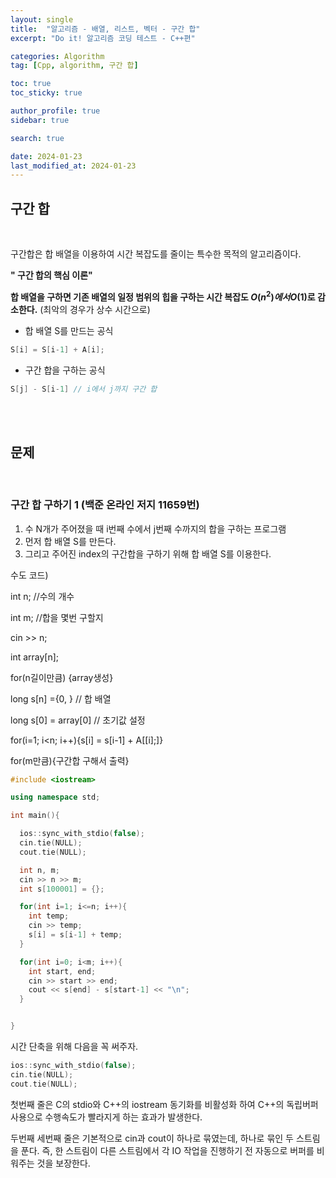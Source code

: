 ```yaml
---
layout: single
title:  "알고리즘 - 배열, 리스트, 벡터 - 구간 합"
excerpt: "Do it! 알고리즘 코딩 테스트 - C++편"

categories: Algorithm
tag: [Cpp, algorithm, 구간 합]

toc: true
toc_sticky: true

author_profile: true
sidebar: true

search: true

date: 2024-01-23
last_modified_at: 2024-01-23
---
```


## 구간 합

<br/>

구간합은 합 배열을 이용하여 시간 복잡도를 줄이는 특수한 목적의 알고리즘이다.



**" 구간 합의 핵심 이론"**

**합 배열을 구하면 기존 배열의 일정 범위의 힙을 구하는 시간 복잡도 $O(n^2)에서 O(1)$로 감소한다.** (최악의 경우가 상수 시간으로)



- 합 배열 S를 만드는 공식

```cpp
S[i] = S[i-1] + A[i]; 
```

- 구간 합을 구하는 공식

```cpp
S[j] - S[i-1] // i에서 j까지 구간 합
```

<br/>

<br/>

## 문제

<br/>

### 구간 합 구하기 1 (백준 온라인 저지 11659번)

1. 수 N개가 주어졌을 때 i번째 수에서 j번째 수까지의 합을 구하는 프로그램
2. 먼저 합 배열 S를 만든다.
3. 그리고 주어진 index의 구간합을 구하기 위해 합 배열 S를 이용한다.

수도 코드)

int n; //수의 개수

int m; //합을 몇번 구할지

cin >> n;

int array[n];

for(n길이만큼) {array생성}

long s[n] ={0, } // 합 배열

long s[0] = array[0] // 초기값 설정

for(i=1; i<n; i++){s[i] = s[i-1] + A[[i];]}

for(m만큼){구간합 구해서 출력}

```cpp
#include <iostream>

using namespace std;

int main(){

  ios::sync_with_stdio(false);
  cin.tie(NULL);
  cout.tie(NULL);

  int n, m;
  cin >> n >> m;
  int s[100001] = {};

  for(int i=1; i<=n; i++){
    int temp;
    cin >> temp;
    s[i] = s[i-1] + temp;
  }

  for(int i=0; i<m; i++){
    int start, end;
    cin >> start >> end;
    cout << s[end] - s[start-1] << "\n";
  }


}

```

시간 단축을 위해 다음을 꼭 써주자.

```cpp
ios::sync_with_stdio(false);
cin.tie(NULL);
cout.tie(NULL);
```

첫번째 줄은 C의 stdio와 C++의 iostream 동기화를 비활성화 하여 C++의 독립버퍼 사용으로 수행속도가 빨라지게 하는 효과가 발생한다.

두번째 세번째 줄은 기본적으로 cin과 cout이 하나로 묶였는데, 하나로 묶인 두 스트림을 푼다. 즉, 한 스트림이 다른 스트림에서 각 IO 작업을 진행하기 전 자동으로 버퍼를 비워주는 것을 보장한다. 





